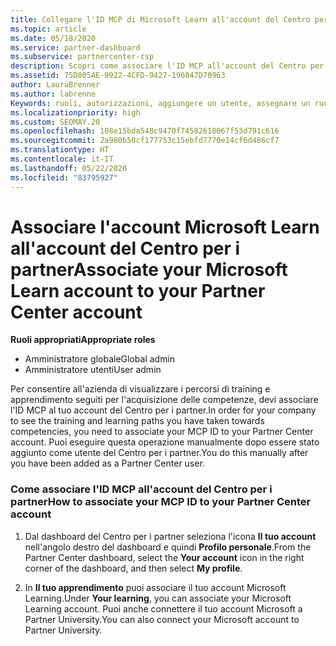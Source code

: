 ```yaml
---
title: Collegare l'ID MCP di Microsoft Learn all'account del Centro per i partner
ms.topic: article
ms.date: 05/18/2020
ms.service: partner-dashboard
ms.subservice: partnercenter-csp
description: Scopri come associare l'ID MCP all'account del Centro per i partner, in modo che l'azienda possa visualizzare i percorsi di training e apprendimento svolti per l'acquisizione delle competenze.
ms.assetid: 75D805AE-9922-4CFD-9427-196047D70963
author: LauraBrenner
ms.author: labrenne
Keywords: ruoli, autorizzazioni, aggiungere un utente, assegnare un ruolo, amministratore, agente, ID MCP, Microsoft Learn
ms.localizationpriority: high
ms.custom: SEOMAY.20
ms.openlocfilehash: 108e15bda548c9470f74582618067f53d791c616
ms.sourcegitcommit: 2a980b50cf177753c15ebfd7770e14cf6d486cf7
ms.translationtype: HT
ms.contentlocale: it-IT
ms.lasthandoff: 05/22/2020
ms.locfileid: "83795927"
---
```

# <a name="associate-your-microsoft-learn-account-to-your-partner-center-account"></a><span data-ttu-id="69906-104">Associare l'account Microsoft Learn all'account del Centro per i partner</span><span class="sxs-lookup"><span data-stu-id="69906-104">Associate your Microsoft Learn account to your Partner Center account</span></span>

<span data-ttu-id="69906-105">**Ruoli appropriati**</span><span class="sxs-lookup"><span data-stu-id="69906-105">**Appropriate roles**</span></span>

- <span data-ttu-id="69906-106">Amministratore globale</span><span class="sxs-lookup"><span data-stu-id="69906-106">Global admin</span></span>
- <span data-ttu-id="69906-107">Amministratore utenti</span><span class="sxs-lookup"><span data-stu-id="69906-107">User admin</span></span>

<span data-ttu-id="69906-108">Per consentire all'azienda di visualizzare i percorsi di training e apprendimento seguiti per l'acquisizione delle competenze, devi associare l'ID MCP al tuo account del Centro per i partner.</span><span class="sxs-lookup"><span data-stu-id="69906-108">In order for your company to see the training and learning paths you have taken towards competencies, you need to associate your MCP ID to your Partner Center account.</span></span> <span data-ttu-id="69906-109">Puoi eseguire questa operazione manualmente dopo essere stato aggiunto come utente del Centro per i partner.</span><span class="sxs-lookup"><span data-stu-id="69906-109">You do this manually after you have been added as a Partner Center user.</span></span>

### <a name="how-to-associate-your-mcp-id-to-your-partner-center-account"></a><span data-ttu-id="69906-110">Come associare l'ID MCP all'account del Centro per i partner</span><span class="sxs-lookup"><span data-stu-id="69906-110">How to associate your MCP ID to your Partner Center account</span></span>

1. <span data-ttu-id="69906-111">Dal dashboard del Centro per i partner seleziona l'icona **Il tuo account** nell'angolo destro del dashboard e quindi **Profilo personale**.</span><span class="sxs-lookup"><span data-stu-id="69906-111">From the Partner Center dashboard, select the **Your account** icon in the right corner of the dashboard, and then select **My profile**.</span></span>

2. <span data-ttu-id="69906-112">In **Il tuo apprendimento** puoi associare il tuo account Microsoft Learning.</span><span class="sxs-lookup"><span data-stu-id="69906-112">Under **Your learning**, you can associate your Microsoft Learning account.</span></span> <span data-ttu-id="69906-113">Puoi anche connettere il tuo account Microsoft a Partner University.</span><span class="sxs-lookup"><span data-stu-id="69906-113">You can also connect your Microsoft account to Partner University.</span></span>
